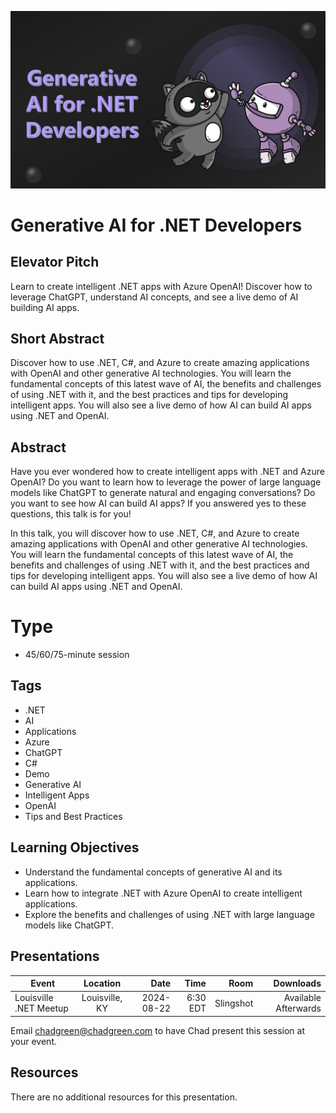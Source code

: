 ![Generative AI for .NET Developers](thumbnail.jpg)

# Generative AI for .NET Developers

## Elevator Pitch

Learn to create intelligent .NET apps with Azure OpenAI! Discover how to leverage ChatGPT, understand AI concepts, and see a live demo of AI building AI apps.

## Short Abstract

Discover how to use .NET, C#, and Azure to create amazing applications with OpenAI and other generative AI technologies. You will learn the fundamental concepts of this latest wave of AI, the benefits and challenges of using .NET with it, and the best practices and tips for developing intelligent apps. You will also see a live demo of how AI can build AI apps using .NET and OpenAI.

## Abstract
Have you ever wondered how to create intelligent apps with .NET and Azure OpenAI? Do you want to learn how to leverage the power of large language models like ChatGPT to generate natural and engaging conversations? Do you want to see how AI can build AI apps? If you answered yes to these questions, this talk is for you!

In this talk, you will discover how to use .NET, C#, and Azure to create amazing applications with OpenAI and other generative AI technologies. You will learn the fundamental concepts of this latest wave of AI, the benefits and challenges of using .NET with it, and the best practices and tips for developing intelligent apps. You will also see a live demo of how AI can build AI apps using .NET and OpenAI.

# Type
- 45/60/75-minute session

## Tags
- .NET
- AI
- Applications
- Azure
- ChatGPT
- C#
- Demo
- Generative AI
- Intelligent Apps
- OpenAI
- Tips and Best Practices

## Learning Objectives
- Understand the fundamental concepts of generative AI and its applications.
- Learn how to integrate .NET with Azure OpenAI to create intelligent applications.
- Explore the benefits and challenges of using .NET with large language models like ChatGPT.

## Presentations

| Event | Location | Date | Time | Room | Downloads |
|-------|:--------:|-----:|-----:|-----:|----------:|
| Louisville .NET Meetup | Louisville, KY | 2024-08-22 | 6:30 EDT | Slingshot | Available Afterwards |

Email [chadgreen@chadgreen.com](mailto:chadgreen@chadgreen.com?subject=Presentation%20Request:%20Presentation%20Title) to have Chad present this session at your event.

## Resources

There are no additional resources for this presentation.
